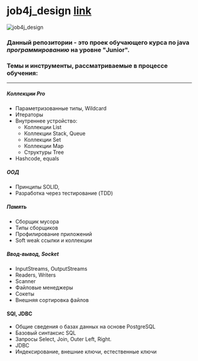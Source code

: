 # job4j_design [link](https://github.com/AfkanGus/job4j_design)

![job4j_design](https://job4j.ru/img/andriod_interview.png)

### __Данный репозитории__ - это проек обучающего курса по **java** _программированию_ на уровне **"Junior"**.

### Темы и инструменты, рассматриваемые в процессе обучения:

-  ---  - 

##### Коллекции Pro

- Параметризованные типы, Wildcard
- Итераторы
- Внутреннее устройство:
    - Коллекции List
    - Коллекции Stack, Queue
    - Коллекции Set
    - Коллекции Map
    - Структуры Tree
- Hashcode, equals

##### ООД

- Принципы SOLID,
- Разработка через тестирование (TDD)

##### Память

- Cборщик мусора
- Типы сборщиков
- Профилирование приложений
- Soft weak ссылки и коллекции

##### Ввод-вывод, Socket

- InputStreams, OutputStreams
- Readers, Writers
- Scanner
- Файловые менеджеры
- Сокеты
- Внешняя сортировка файлов

#### SQl, JDBC

- Общие сведения о базах данных на основе PostgreSQL
- Базовый синтаксис SQL
- Запросы Select, Join, Outer Left, Right.
- JDBC
- Индексирование, внешние ключи, естественные ключи


